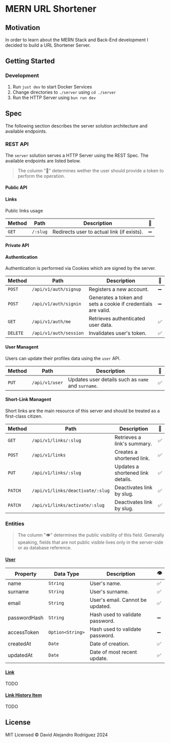 # MERN URL Shortener

## Motivation

In order to learn about the MERN Stack and
Back-End development I decided to build a
URL Shortener Server.

## Getting Started

### Development

1. Run `just dev` to start Docker Services
2. Change directories to `./server` using `cd ./server`
3. Run the HTTP Server using `bun run dev`

## Spec

The following section describes the server solution
architecture and available endpoints.

### REST API

The `server` solution serves a HTTP Server using the
REST Spec. The available endpoints are listed below.

> The column "🔐" determines wether the user should
> provide a token to perform the operation.

#### Public API

#### Links

Public links usage

Method | Path | Description | 🔐
--- | --- | --- | ---
`GET` | `/:slug` | Redirects user to actual link (if exists). | ➖

#### Private API

#### Authentication

Authentication is performed via Cookies which are
signed by the server.

Method | Path | Description | 🔐
--- | --- | --- | ---
`POST` | `/api/v1/auth/signup` | Registers a new account. | ➖
`POST` | `/api/v1/auth/signin` | Generates a token and sets a cookie if credentials are valid. | ➖
`GET` | `/api/v1/auth/me` | Retrieves authenticated user data. | ✅
`DELETE` | `/api/v1/auth/session` | Invalidates user's token. | ✅


#### User Managent

Users can update their profiles data using the `user`
API.

Method | Path | Description | 🔐
--- | --- | --- | ---
`PUT` | `/api/v1/user` | Updates user details such as `name` and `surname`. | ✅

#### Short-Link Managent

Short links are the main resource of this server and
should be treated as a first-class citizen.

Method | Path | Description | 🔐
--- | --- | --- | ---
`GET` | `/api/v1/links/:slug` | Retrieves a link's summary. | ✅
`POST` | `/api/v1/links` | Creates a shortened link. | ✅
`PUT` | `/api/v1/links/:slug` | Updates a shortened link details. | ✅
`PATCH` | `/api/v1/links/deactivate/:slug` | Deactivates link by slug. | ✅
`PATCH` | `/api/v1/links/activate/:slug` | Deactivates link by slug. | ✅

### Entities

> The column "👁️" determines the public visibility of this field.
> Generally speaking, fields that are not public visible lives only
> in the server-side or as database reference.

#### <ins>User</ins>
 
Property | Data Type | Description | 👁️
--- | --- | --- | ---
name | `String` | User's name. | ✅
surname | `String` | User's surname. | ✅
email | `String` | User's email. Cannot be updated. | ✅
passwordHash | `String` | Hash used to validate password. | ➖
accessToken | `Option<String>` | Hash used to validate password. | ➖
createdAt | `Date` | Date of creation. | ✅
updatedAt | `Date` | Date of most recent update. | ✅

#### <ins>Link</ins>

TODO

#### <ins>Link History Item</ins>
 
TODO
 
## License

MIT Licensed &copy; David Alejandro Rodríguez 2024
